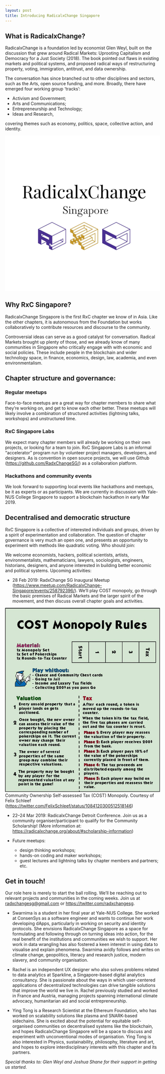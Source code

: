 ```yaml
---
layout: post
title: Introducing RadicalxChange Singapore
---
```


## What is RadicalxChange?

RadicalxChange is a foundation led by economist Glen Weyl, built on the discussion that grew around Radical Markets: Uprooting Capitalism and Democracy for a Just Society (2018). The book pointed out flaws in existing markets and political systems, and proposed radical ways of restructuring property, voting, immigration, antitrust, and data ownership.

The conversation has since branched out to other disciplines and sectors, such as the Arts, open source funding, and more. Broadly, there have emerged four working group ‘tracks’:

* Activism and Government;
* Arts and Communications;
* Entrepreneurship and Technology;
* Ideas and Research,

covering themes such as economy, politics, space, collective action, and identity.

![](https://raw.githubusercontent.com/radxchangesg/radxchangesg.github.io/master/images/logo.png)

## Why RxC Singapore?

RadicalxChange Singapore is the first RxC chapter we know of in Asia. Like the other chapters, it is autonomous from the Foundation but works collaboratively to contribute resources and discourse to the community.

Controversial ideas can serve as a good catalyst for conversation. Radical Markets brought up plenty of those, and we already know of many communities in Singapore who critically engage with with economic and social policies. These include people in the blockchain and wider technology space, in finance, economics, design, law, academia, and even environmentalism.

## Chapter structure and governance:
### Regular meetups

Face-to-face meetups are a great way for chapter members to share what they’re working on, and get to know each other better. These meetups will likely involve a combination of structured activities (lightning talks, workshops) and unstructured time.

### RxC Singapore Labs

We expect many chapter members will already be working on their own projects, or looking for a team to join. RxC Singapore Labs is an informal “accelerator” program run by volunteer project managers, developers, and designers. As is convention in open source projects, we will use Github (https://github.com/RadxChangeSG/) as a collaboration platform.

### Hackathons and community events

We look forward to supporting local events like hackathons and meetups, be it as experts or as participants. We are currently in discussion with Yale-NUS College Singapore to support a blockchain hackathon in early Mar 2019.

## Decentralised and democratic structure

RxC Singapore is a collective of interested individuals and groups, driven by a spirit of experimentation and collaboration. The question of chapter governance is very much an open one, and presents an opportunity to experiment with methods like quadratic voting.
Who should join:

We welcome economists, hackers, political scientists, artists, environmentalists, mathematicians, lawyers, sociologists, engineers, historians, designers, and anyone interested in building better economic and political systems.
Upcoming activities:

* 28 Feb 2019: RadxChange SG Inaugural Meetup (https://www.meetup.com/RadicalxChange-Singapore/events/258792396/). We’ll play COST monopoly, go through the basic premises of Radical Markets and the larger spirit of the movement, and then discuss overall chapter goals and activities.

![](https://raw.githubusercontent.com/radxchangesg/radxchangesg.github.io/master/images/monopoly.jpeg)
Community Ownership Self-assessed Tax (COST) Monopoly. Courtesy of Felix Schleef (https://twitter.com/FelixSchleef/status/1084120300512518146)


* 22–24 Mar 2019: RadicalxChange Detroit Conference. Join us as a community organiser/participant to qualify for the Community Scholarship! 
(More information at: https://radicalxchange.org/about/#scholarship-information)

* Future meetups:
    - design thinking workshops; 
    - hands-on coding and maker workshops; 
    - guest lectures and lightning talks by chapter members and partners; etc.

## Get in touch!

Our role here is merely to start the ball rolling. We’ll be reaching out to relevant projects and communities in the coming weeks. Join us at radxchangesg@gmail.com or https://twitter.com/radxchangesg.

* Swarnima is a student in her final year at Yale-NUS College. She worked at ConsenSys as a software engineer and wants to continue her work developing dApps, particularly in working on security and identity protocols. She envisions RadicalxChange Singapore as a space for formulating and following through on turning ideas into action, for the real benefit of the institutions and communities we wish to support. Her work in data wrangling has also fostered a keen interest in using data to visualise and explain phenomena. Swarnima avidly follows and writes on climate change, geopolitics, literacy and research justice, modern slavery, and community organisation.

* Rachel is an independent UX designer who also solves problems related to data analytics at Sparkline, a Singapore-based digital analytics consultancy. She is passionate about the ways in which user-centered applications of decentralized technologies can drive tangible solutions that improve the world we live in. Rachel previously studied and worked in France and Austria, managing projects spanning international climate advocacy, humanitarian aid and social entrepreneurship.

* Ying Tong is a Research Scientist at the Ethereum Foundation, who has worked on scalability solutions like plasma and SNARK-based sidechains. She is excited about the potential for equitable self-organised communities on decentralised systems like the blockchain, and hopes RadicalxChange Singapore will be a space to discuss and experiment with unconventional modes of organisation. Ying Tong is also interested in Physics, sustainability, philosophy, literature and art, and hopes to explore interdisciplinary interests with this chapter and its partners.


*Special thanks to: Glen Weyl and Joshua Shane for their support in getting us started.*
